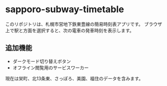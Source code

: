 # sapporo-subway-timetable

このリポジトリは、札幌市営地下鉄東豊線の簡易時刻表アプリです。
ブラウザ上で駅と方面を選択すると、次の電車の発車時刻を表示します。

## 追加機能

- ダークモード切り替えボタン
- オフライン閲覧用のサービスワーカー

現在は栄町、北13条東、さっぽろ、美園、福住のデータを含みます。
